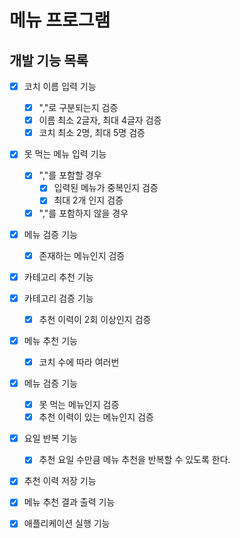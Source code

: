 # 메뉴 프로그램

## 개발 기능 목록

- [x] 코치 이름 입력 기능
    - [x] ","로 구분되는지 검증
    - [x] 이름 최소 2글자, 최대 4글자 검증
    - [x] 코치 최소 2명, 최대 5명 검증

- [x] 못 먹는 메뉴 입력 기능
    - [x] ","를 포함할 경우
        - [x] 입력된 메뉴가 중복인지 검증
        - [x] 최대 2개 인지 검증
    - [x] ","를 포함하지 않을 경우

- [x] 메뉴 검증 기능
    - [x] 존재하는 메뉴인지 검증

- [x] 카테고리 추천 기능

- [x] 카테고리 검증 기능
    - [x] 추천 이력이 2회 이상인지 검증

- [x] 메뉴 추천 기능
    - [x] 코치 수에 따라 여러번

- [x] 메뉴 검증 기능
    - [x] 못 먹는 메뉴인지 검증
    - [x] 추천 이력이 있는 메뉴인지 검증

- [x] 요일 반복 기능
    - [x] 추천 요일 수만큼 메뉴 추천을 반복할 수 있도록 한다.

- [x] 추천 이력 저장 기능

- [x] 메뉴 추천 결과 출력 기능

- [x] 애플리케이션 실행 기능

